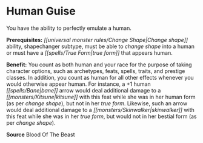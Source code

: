 ﻿---
cssclass: [feats]

---
# Human Guise

You have the ability to perfectly emulate a human.

**Prerequisites:** _[[universal monster rules/Change Shape|Change shape]]_ ability, shapechanger subtype, must be able to _change shape_ into a human or must have a _[[spells/True Form|true form]]_ that appears human.

**Benefit:** You count as both human and your race for the purpose of taking character options, such as archetypes, feats, spells, traits, and prestige classes. In addition, you count as human for all other effects whenever you would otherwise appear human. For instance, a +1 human _[[spells/Bane|bane]]_ arrow would deal additional damage to a _[[monsters/Kitsune|kitsune]]_ with this feat while she was in her human form (as per _change shape_), but not in her _true form_. Likewise, such an arrow would deal additional damage to a _[[monsters/Skinwalker|skinwalker]]_ with this feat while she was in her _true form_, but would not in her bestial form (as per _change shape_).

**Source** Blood Of The Beast